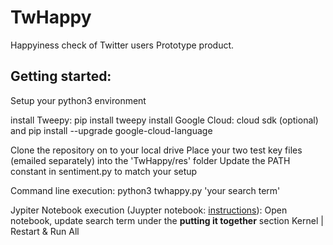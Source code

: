 # TwHappy

Happyiness check of Twitter users Prototype product.

## Getting started:
Setup your python3 environment

install Tweepy: pip install tweepy
install Google Cloud: cloud sdk (optional) and pip install --upgrade google-cloud-language

Clone the repository on to your local drive
Place your two test key files (emailed separately) into the 'TwHappy/res' folder
Update the PATH constant in sentiment.py to match your setup

Command line execution:
    python3 twhappy.py 'your search term'

Jypiter Notebook execution (Juypter notebook: [instructions](http://jupyter.org/install)):
    Open notebook, update search term under the **putting it together** section
    Kernel | Restart & Run All